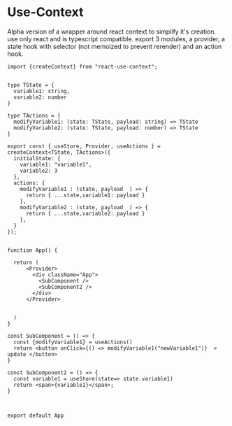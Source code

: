 <h1>Use-Context</h1>

Alpha version of a wrapper around react context to simplify it's creation.
use only react and is typescript compatible.
export 3 modules, a provider, a state hook with selector (not memoized to prevent rerender) and an action hook.


``` 
import {createContext} from "react-use-context";


type TState = {
  variable1: string,
  variable2: number
}

type TActions = {
  modifyVariable1: (state: TState, payload: string) => TState
  modifyVariable2: (state: TState, payload: number) => TState
}

export const { useStore, Provider, useActions } = createContext<TState, TActions>({
  initialState: {
    variable1: "variable1",
    variable2: 3
  },
  actions: {
    modifyVariable1 : (state, payload  ) => {
      return { ...state,variable1: payload }
    },
    modifyVariable2 : (state, payload  ) => {
      return { ...state,variable2: payload }
    },
  }
});


function App() {

  return (
      <Provider>
        <div className="App">
          <SubComponent />
          <SubComponent2 />
        </div>
      </Provider>


  )
}

const SubComponent = () => {
  const {modifyVariable1} = useActions()
  return <button onClick={() => modifyVariable1("newVariable1")}  > update </button>
}

const SubComponent2 = () => {
  const variable1 = useStore(state=> state.variable1)
  return <span>{variable1}</span>;
}



export default App

```
